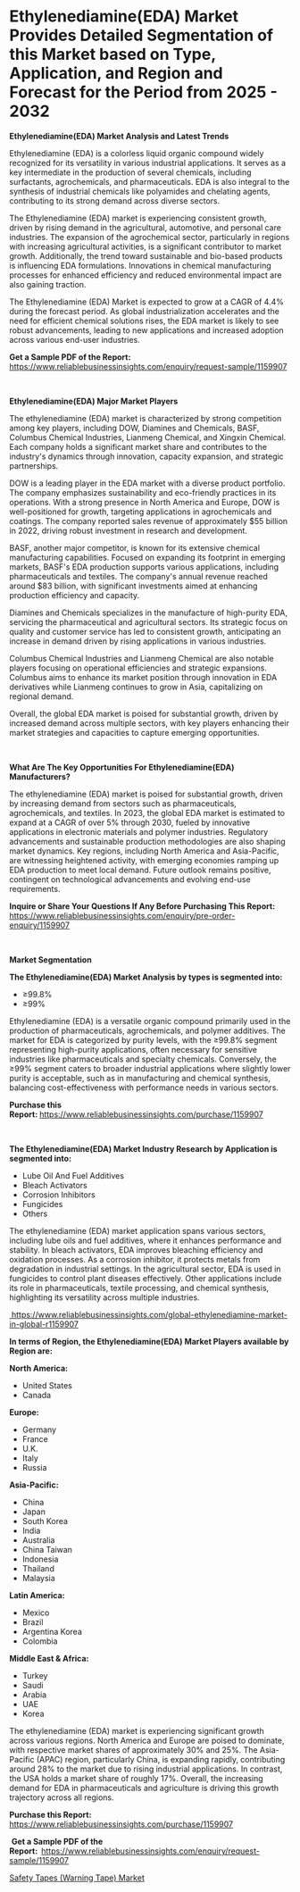 <p><h1>Ethylenediamine(EDA) Market Provides Detailed Segmentation of this Market based on Type, Application, and Region and Forecast for the Period from 2025 - 2032</h1></p><p><strong>Ethylenediamine(EDA) Market Analysis and Latest Trends</strong></p>
<p><p>Ethylenediamine (EDA) is a colorless liquid organic compound widely recognized for its versatility in various industrial applications. It serves as a key intermediate in the production of several chemicals, including surfactants, agrochemicals, and pharmaceuticals. EDA is also integral to the synthesis of industrial chemicals like polyamides and chelating agents, contributing to its strong demand across diverse sectors.</p><p>The Ethylenediamine (EDA) market is experiencing consistent growth, driven by rising demand in the agricultural, automotive, and personal care industries. The expansion of the agrochemical sector, particularly in regions with increasing agricultural activities, is a significant contributor to market growth. Additionally, the trend toward sustainable and bio-based products is influencing EDA formulations. Innovations in chemical manufacturing processes for enhanced efficiency and reduced environmental impact are also gaining traction.</p><p>The Ethylenediamine (EDA) Market is expected to grow at a CAGR of 4.4% during the forecast period. As global industrialization accelerates and the need for efficient chemical solutions rises, the EDA market is likely to see robust advancements, leading to new applications and increased adoption across various end-user industries.</p></p>
<p><strong>Get a Sample PDF of the Report:&nbsp;</strong> <a href="https://www.reliablebusinessinsights.com/enquiry/request-sample/1159907?utm_campaign=2121&utm_medium=2&utm_source=Github&utm_content=ia&utm_term=01022025&utm_id=ethylenediamineeda">https://www.reliablebusinessinsights.com/enquiry/request-sample/1159907</a></p>
<p>&nbsp;</p>
<p><strong>Ethylenediamine(EDA) Major Market Players</strong></p>
<p><p>The ethylenediamine (EDA) market is characterized by strong competition among key players, including DOW, Diamines and Chemicals, BASF, Columbus Chemical Industries, Lianmeng Chemical, and Xingxin Chemical. Each company holds a significant market share and contributes to the industry's dynamics through innovation, capacity expansion, and strategic partnerships.</p><p>DOW is a leading player in the EDA market with a diverse product portfolio. The company emphasizes sustainability and eco-friendly practices in its operations. With a strong presence in North America and Europe, DOW is well-positioned for growth, targeting applications in agrochemicals and coatings. The company reported sales revenue of approximately $55 billion in 2022, driving robust investment in research and development.</p><p>BASF, another major competitor, is known for its extensive chemical manufacturing capabilities. Focused on expanding its footprint in emerging markets, BASF's EDA production supports various applications, including pharmaceuticals and textiles. The company's annual revenue reached around $83 billion, with significant investments aimed at enhancing production efficiency and capacity.</p><p>Diamines and Chemicals specializes in the manufacture of high-purity EDA, servicing the pharmaceutical and agricultural sectors. Its strategic focus on quality and customer service has led to consistent growth, anticipating an increase in demand driven by rising applications in various industries.</p><p>Columbus Chemical Industries and Lianmeng Chemical are also notable players focusing on operational efficiencies and strategic expansions. Columbus aims to enhance its market position through innovation in EDA derivatives while Lianmeng continues to grow in Asia, capitalizing on regional demand.</p><p>Overall, the global EDA market is poised for substantial growth, driven by increased demand across multiple sectors, with key players enhancing their market strategies and capacities to capture emerging opportunities.</p></p>
<p>&nbsp;</p>
<p><strong>What Are The Key Opportunities For Ethylenediamine(EDA) Manufacturers?</strong></p>
<p><p>The ethylenediamine (EDA) market is poised for substantial growth, driven by increasing demand from sectors such as pharmaceuticals, agrochemicals, and textiles. In 2023, the global EDA market is estimated to expand at a CAGR of over 5% through 2030, fueled by innovative applications in electronic materials and polymer industries. Regulatory advancements and sustainable production methodologies are also shaping market dynamics. Key regions, including North America and Asia-Pacific, are witnessing heightened activity, with emerging economies ramping up EDA production to meet local demand. Future outlook remains positive, contingent on technological advancements and evolving end-use requirements.</p></p>
<p><strong>Inquire or Share Your Questions If Any Before Purchasing This Report:</strong> <a href="https://www.reliablebusinessinsights.com/enquiry/pre-order-enquiry/1159907?utm_campaign=2121&utm_medium=2&utm_source=Github&utm_content=ia&utm_term=01022025&utm_id=ethylenediamineeda">https://www.reliablebusinessinsights.com/enquiry/pre-order-enquiry/1159907</a></p>
<p>&nbsp;</p>
<p><strong>Market Segmentation</strong></p>
<p><strong>The Ethylenediamine(EDA) Market Analysis by types is segmented into:</strong></p>
<p><ul><li>≥99.8%</li><li>≥99%</li></ul></p>
<p><p>Ethylenediamine (EDA) is a versatile organic compound primarily used in the production of pharmaceuticals, agrochemicals, and polymer additives. The market for EDA is categorized by purity levels, with the ≥99.8% segment representing high-purity applications, often necessary for sensitive industries like pharmaceuticals and specialty chemicals. Conversely, the ≥99% segment caters to broader industrial applications where slightly lower purity is acceptable, such as in manufacturing and chemical synthesis, balancing cost-effectiveness with performance needs in various sectors.</p></p>
<p><strong>Purchase this Report:&nbsp;</strong><a href="https://www.reliablebusinessinsights.com/purchase/1159907?utm_campaign=2121&utm_medium=2&utm_source=Github&utm_content=ia&utm_term=01022025&utm_id=ethylenediamineeda">https://www.reliablebusinessinsights.com/purchase/1159907</a></p>
<p>&nbsp;</p>
<p><strong>The Ethylenediamine(EDA) Market Industry Research by Application is segmented into:</strong></p>
<p><ul><li>Lube Oil And Fuel Additives</li><li>Bleach Activators</li><li>Corrosion Inhibitors</li><li>Fungicides</li><li>Others</li></ul></p>
<p><p>The ethylenediamine (EDA) market application spans various sectors, including lube oils and fuel additives, where it enhances performance and stability. In bleach activators, EDA improves bleaching efficiency and oxidation processes. As a corrosion inhibitor, it protects metals from degradation in industrial settings. In the agricultural sector, EDA is used in fungicides to control plant diseases effectively. Other applications include its role in pharmaceuticals, textile processing, and chemical synthesis, highlighting its versatility across multiple industries.</p></p>
<p><a href="https://www.reliablebusinessinsights.com/global-ethylenediamine-market-in-global-r1159907?utm_campaign=2121&utm_medium=2&utm_source=Github&utm_content=ia&utm_term=01022025&utm_id=ethylenediamineeda">&nbsp;https://www.reliablebusinessinsights.com/global-ethylenediamine-market-in-global-r1159907</a></p>
<p><strong>In terms of Region, the Ethylenediamine(EDA) Market Players available by Region are:</strong></p>
<p>
    <p> <strong> North America: </strong>
        <ul>
            <li>United States</li>
            <li>Canada</li>
        </ul>
        </p> 
    <p> <strong> Europe: </strong>
        <ul>
            <li>Germany</li>
            <li>France</li>
            <li>U.K.</li>
            <li>Italy</li>
            <li>Russia</li>
        </ul>
        </p> 
    <p> <strong> Asia-Pacific: </strong>
        <ul>
            <li>China</li>
            <li>Japan</li>
            <li>South Korea</li>
            <li>India</li>
            <li>Australia</li>
            <li>China Taiwan</li>
            <li>Indonesia</li>
            <li>Thailand</li>
            <li>Malaysia</li>
        </ul>
        </p> 
    <p> <strong> Latin America: </strong>
        <ul>
            <li>Mexico</li>
            <li>Brazil</li>
            <li>Argentina Korea</li>
            <li>Colombia</li>
        </ul>
        </p> 
    <p> <strong> Middle East & Africa: </strong>
        <ul>
            <li>Turkey</li>
            <li>Saudi</li>
            <li>Arabia</li>
            <li>UAE</li>
            <li>Korea</li>
        </ul>
    </p>
    </p>
<p><p>The ethylenediamine (EDA) market is experiencing significant growth across various regions. North America and Europe are poised to dominate, with respective market shares of approximately 30% and 25%. The Asia-Pacific (APAC) region, particularly China, is expanding rapidly, contributing around 28% to the market due to rising industrial applications. In contrast, the USA holds a market share of roughly 17%. Overall, the increasing demand for EDA in pharmaceuticals and agriculture is driving this growth trajectory across all regions.</p></p>
<p><strong>Purchase this Report: </strong><a href="https://www.reliablebusinessinsights.com/purchase/1159907?utm_campaign=2121&utm_medium=2&utm_source=Github&utm_content=ia&utm_term=01022025&utm_id=ethylenediamineeda">https://www.reliablebusinessinsights.com/purchase/1159907</a></p>
<p>&nbsp;<strong>Get a Sample PDF of the Report:&nbsp;&nbsp;</strong><a href="https://www.reliablebusinessinsights.com/enquiry/request-sample/1159907?utm_campaign=2121&utm_medium=2&utm_source=Github&utm_content=ia&utm_term=01022025&utm_id=ethylenediamineeda">https://www.reliablebusinessinsights.com/enquiry/request-sample/1159907</a></p>
<p><strong></strong></p>
<p><p><a href="https://github.com/AshrafKhan865/Market-Research-Report-List-1/blob/main/safety-tapes-warning-tape-market.md?utm_campaign=2121&utm_medium=2&utm_source=Github&utm_content=ia&utm_term=01022025&utm_id=ethylenediamineeda">Safety Tapes (Warning Tape) Market</a></p></p>